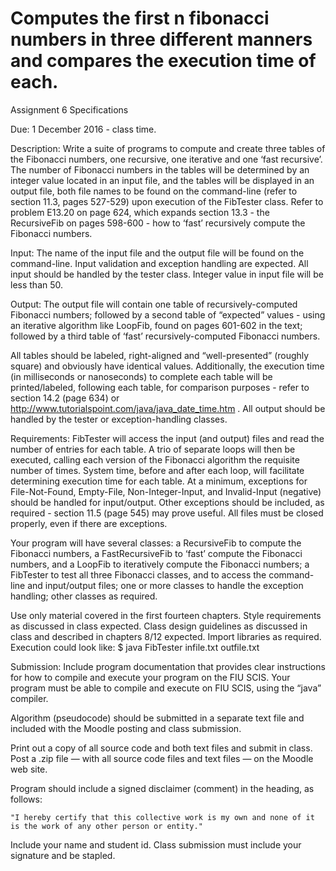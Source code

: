 # Computes the first n fibonacci numbers in three different manners and compares the execution time of each.

Assignment 6 Specifications

Due: 1 December 2016 - class time.

Description: Write a suite of programs to compute and create three tables of the Fibonacci numbers, one recursive, one iterative and one ‘fast recursive’. The number of Fibonacci numbers in the tables will be determined by an integer value located in an input file, and the tables will be displayed in an output file, both file names to be found on the command-line (refer to section 11.3, pages 527-529) upon execution of the FibTester class. Refer to problem E13.20 on page 624, which expands section 13.3 - the RecursiveFib on pages 598-600 - how to ‘fast’ recursively compute the Fibonacci numbers. 

Input: The name of the input file and the output file will be found on the command-line. Input validation and exception handling are expected. All input should be handled by the tester class. Integer value in input file will be less than 50.

Output: The output file will contain one table of recursively-computed Fibonacci numbers; followed by a second table of “expected” values - using an iterative algorithm like LoopFib, found on pages 601-602 in the text; followed by a third table of ‘fast’ recursively-computed Fibonacci numbers.

All tables should be labeled, right-aligned and “well-presented” (roughly square) and obviously have identical values. Additionally, the execution time (in milliseconds or nanoseconds) to complete each table will be printed/labeled, following each table, for comparison purposes - refer to section 14.2 (page 634) or http://www.tutorialspoint.com/java/java_date_time.htm . All output should be handled by the tester or exception-handling classes. 

Requirements: FibTester will access the input (and output) files and read the number of entries for each table. A trio of separate loops will then be executed, calling each version of the Fibonacci algorithm the requisite number of times. System time, before and after each loop, will facilitate determining execution time for each table. At a minimum, exceptions for File-Not-Found, Empty-File, Non-Integer-Input, and Invalid-Input (negative) should be handled for input/output. Other exceptions should be included, as required - section 11.5 (page 545) may prove useful. All files must be closed properly, even if there are exceptions.

Your program will have several classes: a RecursiveFib to compute the Fibonacci numbers, a FastRecursiveFib to ‘fast’ compute the Fibonacci numbers, and a LoopFib to iteratively compute the Fibonacci numbers; a FibTester to test all three Fibonacci classes, and to access the command-line and input/output files; one or more classes to handle the exception handling; other classes as required. 

Use only material covered in the first fourteen chapters. Style requirements as discussed in class expected. Class design guidelines as discussed in class and described in chapters 8/12 expected. Import libraries as required. Execution could look like:
          $ java FibTester infile.txt outfile.txt
	
Submission: Include program documentation that provides clear instructions for how to compile and execute your program on the FIU SCIS.  Your program must be able to compile and execute on FIU SCIS, using the “java” compiler. 

Algorithm (pseudocode) should be submitted in a separate text file and included with the Moodle posting and class submission. 

Print out a copy of all source code and both text files and submit in class. Post a .zip file — with all source code files and text files — on the Moodle web site. 

Program should include a signed disclaimer (comment) in the heading, as follows:

	"I hereby certify that this collective work is my own and none of it is the work of any other person or entity." 

Include your name and student id. Class submission must include your signature and be stapled.
